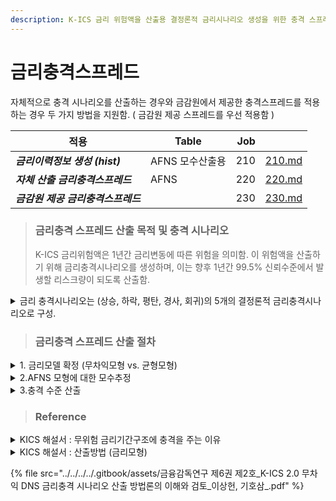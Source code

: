 ```yaml
---
description: K-ICS 금리 위험액을 산출용 결정론적 금리시나리오 생성을 위한 충격 스프레드.
---
```


# 금리충격스프레드

자체적으로 충격 시나리오를 산출하는 경우와 금감원에서 제공한 충격스프레드를 적용하는 경우 두 가지 방법을 지원함. ( 금감원 제공 스프레드를 우선 적용함 )

<table data-column-title-hidden data-view="cards"><thead><tr><th>적용</th><th>Table</th><th align="right">Job</th><th data-hidden data-card-target data-type="content-ref"></th></tr></thead><tbody><tr><td><em><strong>금리이력정보 생성  (hist)</strong></em></td><td>AFNS 모수산출용 </td><td align="right">210 </td><td><a href="210.md">210.md</a></td></tr><tr><td><em><strong>자체 산출 금리충격스프레드</strong></em></td><td>AFNS </td><td align="right">220 </td><td><a href="220.md">220.md</a></td></tr><tr><td><em><strong>금감원 제공 금리충격스프레드</strong></em></td><td><em><strong></strong></em></td><td align="right">230</td><td><a href="230.md">230.md</a></td></tr></tbody></table>





> ### 금리충격 스프레드 산출 목적 및 충격 시나리오 &#x20;
>
> K-ICS 금리위험액은 1년간 금리변동에 따른 위험을 의미함. 이 위험액을 산출하기 위해 금리충격시나리오를 생성하며,  이는 향후 1년간 99.5% 신뢰수준에서 발생할 리스크량이 되도록 산출함.

<details>

<summary>금리 충격시나리오는  (상승, 하락, 평탄, 경사, 회귀)의 5개의 결정론적 금리충격시나리오로 구성.</summary>

1. **금리상승시나리오**

금리기간구조가 전반적으로 상승하는 위험 (LTFR 15bp 상승 가정)

2. **금리하락시나리오**

금리기간구조가 전반적으로 하락하는 위험 (LTFR 15bp 하락 가정)

3. **금리평탄시나리오**

금리기간구조가 단기금리는 상승하고 장기금리는 하락하는 위험 (금융위기 발생 시 단기금리는 급등하고 장기금리는 하락하여 장단기 금리 역전현상이 발생하는 경우도 많음 )

4. **금리경사시나리오**

금리기간구조가 단기금리는 하락하고 장기금리는 상승하는 위험

5. **평균회귀시나리오**

평균적인 금리수준으로 회귀하는 금리변동의 특성을 금액으로 환산한 값(이하 ‘평균회귀금액’)을 반영 (최근 금리가 많이 하락한 국가는 향후 금리가 조정되는 과정에서 금리가 상승할 가능성이 높으므로 평균회귀시나리오를 추가하여 금리하락 충격시나리오가 과도하게 산출되는 현상을 보완할 수 있음)

</details>



> ### 금리충격 스프레드 산출 절차&#x20;

<details>

<summary>1. 금리모델 확정 (무차익모형 vs. 균형모형)</summary>

금리커브를 추정할 수 있는 금리모델(이자율 기간구조 추정)을 확정해야 함 (무차익모형 vs. 균형모형)

K-ICS의 경우, 금리모델을 무차익모델 중 하나인 AFNS로 선정함.&#x20;

* 기준일자의 금리커브에 fitting 시키기 위해 No Arbitrage model을 적용함 (시장정보와 일관된 추정)
* 기준일자의 금리커브를 제약조건으로 하기 때문에 평가시점에 따라 모수가 변경됨 (time-varing parameter)&#x20;
* 금리커브의 변동을 설명할 수 있는 세 가지 요인 (level 수준, slope 기울기,coverture 곡률) &#x20;

</details>

<details>

<summary>2.AFNS 모형에 대한 모수추정</summary>

DNS 모형 적용시 모수추정&#x20;

* L, S, C는 실제로 관측되지 않는 변수로 모형 추정 시에는 state space model로 나타냄.
* 회귀분석을 통해 L, S를 산출, 임의의 초기모수값  𝜆 세팅
* 로그 우도함수가 최대가 되는 모수집합 추정. (Kalman filter 알고리즘을 통해 추정)
  * 최대우도법(Maximum Likelihood Estimation, 이하 MLE)은 모수적인 데이터 밀도 추정 방법으로써 파라미터 θ=( θ 1 , ⋯ , θ m ) 으로 구성된 어떤 확률밀도함수 P ( x | θ ) 에서 관측된 표본 데이터 집합을 x=( x 1 , x 2 , ⋯ , x n ) 이라 할 때, 이 표본들에서 파라미터 θ=( θ 1 , ⋯ , θ m ) 를 추정하는 방법 ?

DNS -> AFNS 모형 확장 &#x20;

* 시간에 따른 변동성 조정항 반영 (초기모수는 DNS 모형과 동일하게 추정, Kalman filter 알고리즘을 이용한 최우추정시에만 조정항 반영  )

</details>

<details>

<summary>3.충격 수준 산출 </summary>

AFNS 상태변수 L,S,C는 다변량 정규분포를 따른다고 가정.&#x20;

* K-ICS는 금리 커브변동의 설명력이 높은 L, S 두개의 요인으로만 변동성 충격을 산출함.
* 평균회귀 : 조건부 기대값&#x20;
* 상승하락 :  수준 충격     => ±𝘕¯¹(99.5%)×(cos(𝜃)𝘔𝘦₁ + sin(𝜃)𝘔𝘦₂)&#x20;
* 경사평탄 :  기울기 충격  => ±𝘕¯¹(99.5%)×(cos(𝜃)𝘔𝘦₂ - sin(𝜃)𝘔𝘦₁)&#x20;

잔존만기별 가중치 반영&#x20;

</details>

> ### Reference&#x20;

<details>

<summary>KICS 해설서 : 무위험 금리기간구조에 충격을 주는 이유</summary>

보험회사가 자산 또는 부채를 할인할 때는 무위험 금리기간구조에 위험스프레드·잔여스프레드 (자산) 또는 변동성조정(부채)을 가산한 조정 무위험 금리기간구조를 사용하지만, <mark style="color:blue;">금리위험액 산출 시에는 무위험 금리기간구조에만 충격 시나리오를 부여</mark>

* 위험스프레드 중 신용위험스프레드는 거래상대방의 부도 위험 및 등급하락 위험에 따라 산출되므로 금리리스크가 아닌 신용리스크 측정대상에 해당하며,
* 잔여스프레드(위험스프레드–신용위험스프레드) 및 변동성조정 역시 자산 포트폴리오에 내재되어 있는 신용 스프레드가 기초가 되므로 금리리스크 측정대상에서 제외

<mark style="color:red;">Check => 이렇게 해놓고 10.0 에서는 ytm 에 직접 충격을 준 이유가 뭐지 ??</mark>

</details>

<details>

<summary> KICS 해설서 :  산출방법 (금리모형)</summary>

**AFDNS(Arbitrage Free Dynamic Nelson Siegel)**&#x20;

무위험 금리기간구조를 추정한 후, 99.5% 신뢰수준에 해당하는 충격 시나리오(평균회귀, 금리상승, 금리하락, 금리 평탄,금리경사) 도출

AFDNS 모형은 금리기간구조의 주요 변동요인인 <mark style="color:blue;">수준(level)·기울기(slope)·곡률 (curvature)</mark>을 독립변수로 이용하여 함수로 추정하고, 함수에 사용한 독립변수를 직접 이용하여 99.5% 신뢰수준 下 충격 시나리오 도출하는 방식

* &#x20;단, K-ICS는 금리기간구조 변화의 상당 부분(약 95%)을 수준(level)과 기울기(slope) 변화로 설명할 수 있으므로 금리리스크 충격 시나리오 산출 시 곡률 요인을 제외하고 수준 변화와 기울기 변화만 적용
  * 수준 변화 : 금리상승·금리하락 시나리오
  * 기울기 변화 : 금리평탄·금리경사 시나리오

</details>

{% file src="../../../../.gitbook/assets/금융감독연구 제6권 제2호_K-ICS 2.0 무차익 DNS 금리충격 시나리오 산출 방법론의 이해와 검토_이상헌, 기호삼_.pdf" %}
